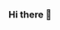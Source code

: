 ### Hi there 👋

<!--
**ChelsT33/ChelsT33** is a ✨ _special_ ✨ repository because its `README.md` (this file) appears on your GitHub profile.

Here are some ideas to get you started:

- 🔭 I’m currently working on my phone
- 🌱 I’m currently learning ALOT 
